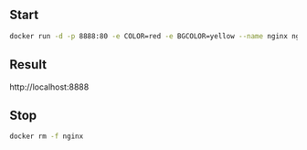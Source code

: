 ## Start
```bash
docker run -d -p 8888:80 -e COLOR=red -e BGCOLOR=yellow --name nginx nginx-color
```

## Result
http://localhost:8888

## Stop
```bash
docker rm -f nginx
```
